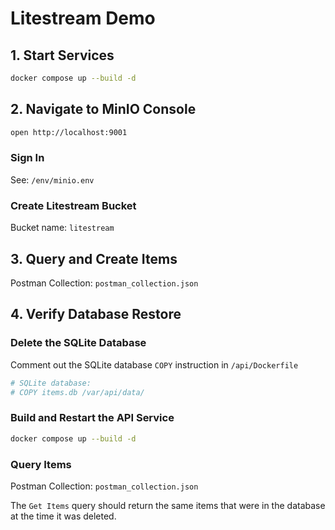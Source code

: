 # Litestream Demo

## 1. Start Services

```bash
docker compose up --build -d
```

## 2. Navigate to MinIO Console

```bash
open http://localhost:9001
```

### Sign In

See: `/env/minio.env`

### Create Litestream Bucket

Bucket name: `litestream`

## 3. Query and Create Items

Postman Collection: `postman_collection.json`

## 4. Verify Database Restore

### Delete the SQLite Database

Comment out the SQLite database `COPY` instruction in `/api/Dockerfile`

```dockerfile
# SQLite database:
# COPY items.db /var/api/data/
```

### Build and Restart the API Service

```bash
docker compose up --build -d
```

### Query Items

Postman Collection: `postman_collection.json`

The `Get Items` query should return the same items that were in the database at the time it was deleted.
